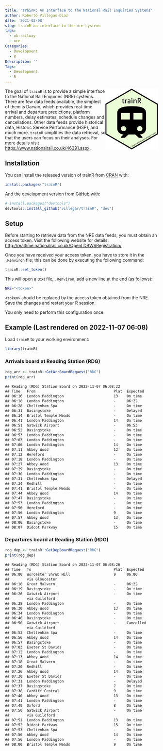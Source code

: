 ```yaml
---
title: 'trainR: An Interface to the National Rail Enquiries Systems'
author: Roberto Villegas-Diaz
date: '2021-02-08'
slug: trainR-an-interface-to-the-nre-systems
tags:
  - uk-railway
  - nre
Categories:
  - Development
  - R
Description: ''
Tags:
  - Development
  - R
---
```


<img src="https://raw.githubusercontent.com/villegar/trainR/main/inst/images/logo.png" alt="logo" align="right" height=200px/>

The goal of `trainR` is to provide a simple interface to the 
National Rail Enquiries (NRE) systems. There are few data feeds 
available, the simplest of them is Darwin, which provides real-time 
arrival and departure predictions, platform numbers, delay estimates, 
schedule changes and cancellations. Other data feeds provide historical 
data, Historic Service Performance (HSP), and much more. `trainR` 
simplifies the data retrieval, so that the users can focus on their 
analyses. For more details visit 
https://www.nationalrail.co.uk/46391.aspx.

## Installation

You can install the released version of trainR from [CRAN](https://CRAN.R-project.org) with:

``` r
install.packages("trainR")
```

And the development version from [GitHub](https://github.com/) with:

``` r
# install.packages("devtools")
devtools::install_github("villegar/trainR", "dev")
```

## Setup
Before starting to retrieve data from the NRE data feeds, you must obtain an access token. 
Visit the following website for details: http://realtime.nationalrail.co.uk/OpenLDBWSRegistration/

Once you have received your access token, you have to store it in the `.Renviron` file; this can be 
done by executing the following command:


```r
trainR::set_token()
```

This will open a text file, `.Renviron`, add a new line at the end (as follows):

```bash
NRE="<token>"
```

`<token>` should be replaced by the access token obtained from the NRE. Save the changes and restart 
your R session.

You only need to perform this configuration once.

## Example (Last rendered on 2022-11-07 06:08)

Load `trainR` to your working environment:

```r
library(trainR)
```

### Arrivals board at Reading Station (RDG)


```r
rdg_arr <- trainR::GetArrBoardRequest("RDG")
print(rdg_arr)
```

```
## Reading (RDG) Station Board on 2022-11-07 06:08:22
## Time   From                                    Plat  Expected
## 06:16  London Paddington                       13    On time
## 06:18  London Paddington                       -     06:22
## 06:28  Cheltenham Spa                          -     On time
## 06:31  Basingstoke                             -     Delayed
## 06:34  Bristol Temple Meads                    -     On time
## 06:41  London Paddington                       14    On time
## 06:51  Gatwick Airport                         -     06:53
## 06:52  Basingstoke                             -     On time
## 06:53  London Paddington                       -     On time
## 07:03  London Paddington                       -     On time
## 07:06  London Paddington                       14    On time
## 07:11  Abbey Wood                              12    On time
## 07:12  Hereford                                -     On time
## 07:18  London Paddington                       -     On time
## 07:27  Abbey Wood                              13    On time
## 07:29  Basingstoke                             -     On time
## 07:30  London Paddington                       -     On time
## 07:31  Cheltenham Spa                          -     Delayed
## 07:34  Redhill                                 -     On time
## 07:41  Bristol Temple Meads                    -     On time
## 07:44  Abbey Wood                              14    On time
## 07:47  Basingstoke                             -     On time
## 07:53  London Paddington                       -     On time
## 07:56  Hereford                                -     On time
## 07:56  London Paddington                       9     On time
## 07:57  Abbey Wood                              13    On time
## 08:06  Basingstoke                             -     On time
## 08:07  Didcot Parkway                          15    On time
```

### Departures board at Reading Station (RDG)


```r
rdg_dep <- trainR::GetDepBoardRequest("RDG")
print(rdg_dep)
```

```
## Reading (RDG) Station Board on 2022-11-07 06:08:26
## Time   To                                      Plat  Expected
## 06:00  Worcester Shrub Hill                    9     06:06
##        via Gloucester                          
## 06:18  Great Malvern                           -     06:22
## 06:19  Basingstoke                             -     On time
## 06:26  Gatwick Airport                         -     On time
##        via Guildford                           
## 06:28  London Paddington                       -     On time
## 06:30  Abbey Wood                              13    On time
## 06:34  London Paddington                       -     On time
## 06:40  Basingstoke                             -     On time
## 06:50  Gatwick Airport                         -     Cancelled
##        via Guildford                           
## 06:53  Cheltenham Spa                          -     On time
## 06:56  Abbey Wood                              14    On time
## 06:57  Basingstoke                             -     On time
## 07:03  Exeter St Davids                        -     On time
## 07:12  London Paddington                       -     On time
## 07:13  Abbey Wood                              14    On time
## 07:18  Great Malvern                           -     On time
## 07:20  Redhill                                 -     On time
## 07:26  Abbey Wood                              14    On time
## 07:30  Exeter St Davids                        -     On time
## 07:31  London Paddington                       -     Delayed
## 07:37  Basingstoke                             7     On time
## 07:38  Cardiff Central                         9     On time
## 07:40  Abbey Wood                              13    On time
## 07:41  London Paddington                       -     On time
## 07:49  Oxford                                  8     On time
## 07:50  Gatwick Airport                         -     On time
##        via Guildford                           
## 07:51  London Paddington                       13    On time
## 07:52  Didcot Parkway                          15    On time
## 07:53  Cheltenham Spa                          -     On time
## 07:56  Abbey Wood                              14    On time
## 07:56  London Paddington                       -     On time
## 08:00  Bristol Temple Meads                    9     On time
```
